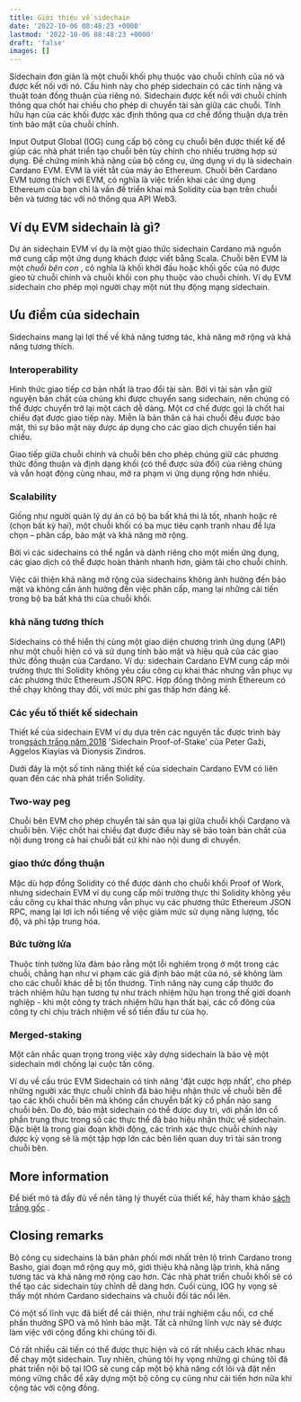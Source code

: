 ```yaml
---
title: Giới thiệu về sidechain
date: '2022-10-06 08:48:23 +0000'
lastmod: '2022-10-06 08:48:23 +0000'
draft: 'false'
images: []
---
```


Sidechain đơn giản là một chuỗi khối phụ thuộc vào chuỗi chính của nó và được kết nối với nó. Cấu hình này cho phép sidechain có các tính năng và thuật toán đồng thuận của riêng nó. Sidechain được kết nối với chuỗi chính thông qua chốt hai chiều cho phép di chuyển tài sản giữa các chuỗi. Tính hữu hạn của các khối được xác định thông qua cơ chế đồng thuận dựa trên tính bảo mật của chuỗi chính.

Input Output Global (IOG) cung cấp bộ công cụ chuỗi bên được thiết kế để giúp các nhà phát triển tạo chuỗi bên tùy chỉnh cho nhiều trường hợp sử dụng. Để chứng minh khả năng của bộ công cụ, ứng dụng ví dụ là sidechain Cardano EVM. EVM là viết tắt của máy ảo Ethereum. Chuỗi bên Cardano EVM tương thích với EVM, có nghĩa là việc triển khai các ứng dụng Ethereum của bạn chỉ là vấn đề triển khai mã Solidity của bạn trên chuỗi bên và tương tác với nó thông qua API Web3.

## Ví dụ EVM sidechain là gì?

Dự án sidechain EVM ví dụ là một giao thức sidechain Cardano mã nguồn mở cung cấp một ứng dụng khách được viết bằng Scala. Chuỗi bên EVM là một *chuỗi bên con* , có nghĩa là khối khởi đầu hoặc khối gốc của nó được gieo từ chuỗi chính và chuỗi khối con phụ thuộc vào chuỗi chính. Ví dụ EVM sidechain cho phép mọi người chạy một nút thụ động mạng sidechain.

## Ưu điểm của sidechain

Sidechains mang lại lợi thế về khả năng tương tác, khả năng mở rộng và khả năng tương thích.

### Interoperability

Hình thức giao tiếp cơ bản nhất là trao đổi tài sản. Bởi vì tài sản vẫn giữ nguyên bản chất của chúng khi được chuyển sang sidechain, nên chúng có thể được chuyển trở lại một cách dễ dàng. Một cơ chế được gọi là chốt hai chiều đạt được giao tiếp này. Miễn là bản thân cả hai chuỗi đều được bảo mật, thì sự bảo mật này được áp dụng cho các giao dịch chuyển tiền hai chiều.

Giao tiếp giữa chuỗi chính và chuỗi bên cho phép chúng giữ các phương thức đồng thuận và định dạng khối (có thể được sửa đổi) của riêng chúng và vẫn hoạt động cùng nhau, mở ra phạm vi ứng dụng rộng hơn nhiều.

### Scalability

Giống như người quản lý dự án có bộ ba bất khả thi là tốt, nhanh hoặc rẻ (chọn bất kỳ hai), một chuỗi khối có ba mục tiêu cạnh tranh nhau để lựa chọn – phân cấp, bảo mật và khả năng mở rộng.

Bởi vì các sidechains có thể ngắn và dành riêng cho một miền ứng dụng, các giao dịch có thể được hoàn thành nhanh hơn, giảm tải cho chuỗi chính.

Việc cải thiện khả năng mở rộng của sidechains không ảnh hưởng đến bảo mật và không cần ảnh hưởng đến việc phân cấp, mang lại những cải tiến trong bộ ba bất khả thi của chuỗi khối.

### khả năng tương thích

Sidechains có thể hiển thị cùng một giao diện chương trình ứng dụng (API) như một chuỗi hiện có và sử dụng tính bảo mật và hiệu quả của các giao thức đồng thuận của Cardano. Ví dụ: sidechain Cardano EVM cung cấp môi trường thực thi Solidity không yêu cầu công cụ khai thác nhưng vẫn phục vụ các phương thức Ethereum JSON RPC. Hợp đồng thông minh Ethereum có thể chạy không thay đổi, với mức phí gas thấp hơn đáng kể.

### Các yếu tố thiết kế sidechain

Thiết kế của sidechain EVM ví dụ dựa trên các nguyên tắc được trình bày trong[sách trắng năm 2018](https://iohk.io/en/research/library/papers/proof-of-stake-sidechains/) 'Sidechain Proof-of-Stake' của Peter Gaži, Aggelos Kiayias và Dionysis Zindros.

Dưới đây là một số tính năng thiết kế của sidechain Cardano EVM có liên quan đến các nhà phát triển Solidity.

### Two-way peg

Chuỗi bên EVM cho phép chuyển tài sản qua lại giữa chuỗi khối Cardano và chuỗi bên. Việc chốt hai chiều đạt được điều này sẽ bảo toàn bản chất của nội dung trong cả hai chuỗi bất cứ khi nào nội dung di chuyển.

### giao thức đồng thuận

Mặc dù hợp đồng Solidity có thể được dành cho chuỗi khối Proof of Work, nhưng sidechain EVM ví dụ cung cấp môi trường thực thi Solidity không yêu cầu công cụ khai thác nhưng vẫn phục vụ các phương thức Ethereum JSON RPC, mang lại lợi ích nổi tiếng về việc giảm mức sử dụng năng lượng, tốc độ, và phi tập trung hóa.

### Bức tường lửa

Thuộc tính tường lửa đảm bảo rằng một lỗi nghiêm trọng ở một trong các chuỗi, chẳng hạn như vi phạm các giả định bảo mật của nó, sẽ không làm cho các chuỗi khác dễ bị tổn thương. Tính năng này cung cấp thước đo trách nhiệm hữu hạn tương tự như trách nhiệm hữu hạn trong thế giới doanh nghiệp - khi một công ty trách nhiệm hữu hạn thất bại, các cổ đông của công ty chỉ chịu trách nhiệm về số tiền đầu tư của họ.

### Merged-staking

Một cân nhắc quan trọng trong việc xây dựng sidechain là bảo vệ một sidechain mới chống lại cuộc tấn công.

Ví dụ về cấu trúc EVM Sidechain có tính năng 'đặt cược hợp nhất', cho phép những người xác thực chuỗi chính đã báo hiệu nhận thức về chuỗi bên để tạo các khối chuỗi bên mà không cần chuyển bất kỳ cổ phần nào sang chuỗi bên. Do đó, bảo mật sidechain có thể được duy trì, với phần lớn cổ phần trung thực trong số các thực thể đã báo hiệu nhận thức về sidechain. Đặc biệt là trong giai đoạn khởi động, các trình xác thực chuỗi chính này được kỳ vọng sẽ là một tập hợp lớn các bên liên quan duy trì tài sản trong chuỗi bên.

## More information

Để biết mô tả đầy đủ về nền tảng lý thuyết của thiết kế, hãy tham khảo [sách trắng gốc](https://eprint.iacr.org/2018/1239.pdf) .

## Closing remarks

Bộ công cụ sidechains là bản phân phối mới nhất trên lộ trình Cardano trong Basho, giai đoạn mở rộng quy mô, giới thiệu khả năng lập trình, khả năng tương tác và khả năng mở rộng cao hơn. Các nhà phát triển chuỗi khối sẽ có thể tạo các sidechain tùy chỉnh dễ dàng hơn. Cuối cùng, IOG hy vọng sẽ thấy một nhóm Cardano sidechains và chuỗi đối tác nổi lên.

Có một số lĩnh vực đã biết để cải thiện, như trải nghiệm cầu nối, cơ chế phần thưởng SPO và mô hình bảo mật. Tất cả những lĩnh vực này sẽ được làm việc với cộng đồng khi chúng tôi đi.

Có rất nhiều cải tiến có thể được thực hiện và có rất nhiều cách khác nhau để chạy một sidechain. Tuy nhiên, chúng tôi hy vọng những gì chúng tôi đã phát triển nội bộ tại IOG sẽ cung cấp một bộ khả năng cốt lõi và đặt nền móng vững chắc để xây dựng một bộ công cụ cũng như cải tiến hơn nữa khi cộng tác với cộng đồng.
